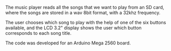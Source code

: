 The music player reads all the songs that we want to play from an SD card, where the songs are stored in a wav 8bit format, with a 32khz frequency. 

The user chooses which song to play with the help of one of the six buttons available, and the LCD 3.2" display shows the user which button corresponds to each song title.

The code was developed for an Arduino Mega 2560 board.
